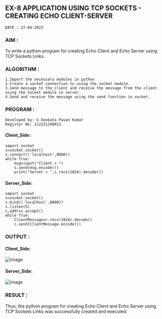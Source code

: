 ## EX-8 APPLICATION USING TCP SOCKETS - CREATING ECHO CLIENT-SERVER
```
DATE : 27-04-2023
```
### AIM :
To write a python program for creating Echo Client and Echo Server using TCP Sockets Links.
### ALGORITHM :
```
1.Import the necessary modules in python
2.Create a socket connection to using the socket module.
3.Send message to the client and receive the message from the client using the Socket module in server.
4.Send and receive the message using the send function in socket.
```
### PROGRAM :
```
Developed by: G Venkata Pavan Kumar
Register No: 212221240013
```
#### Client_Side:
```
import socket
s=socket.socket()
s.connect(('localhost',8000))
while True:
    msg=input("Client > ")
    s.send(msg.encode())
    print("Server > ",s.recv(1024).decode())
```
#### Server_Side:
```
import socket
s=socket.socket()
s.bind(('localhost',8000))
s.listen(5)
c,addr=s.accept()
while True:
    ClientMessage=c.recv(1024).decode()
    c.send(ClientMessage.encode())
```
### OUTPUT :
#### Client_Side:
![image](https://github.com/Pavan-Gv/EX-8/assets/94827772/10472420-5845-4185-8f77-c9d7f20826ef)
#### Server_Side:
![image](https://github.com/Pavan-Gv/EX-8/assets/94827772/3b7ee27d-c191-43c4-8fd8-30f135c88c06)
### RESULT :
Thus, the python program for creating Echo Client and Echo Server using TCP Sockets Links was successfully created and executed.
